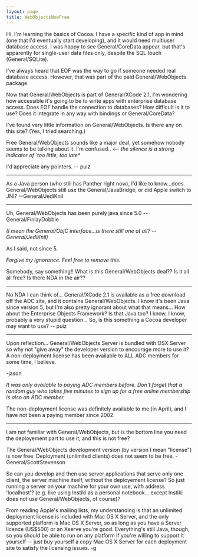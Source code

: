 ```yaml
---
layout: page
title: WebObjectsNowFree
---
```




Hi. I'm learning the basics of Cocoa. I have a specific kind of app in mind (one that I'd eventually start developing), and it would need multiuser database access. I was happy to see General/CoreData appear, but that's apparently for single-user data files only, despite the SQL touch (General/SQLite). 

I've always heard that EOF was the way to go if someone needed real database access. However, that was part of the paid General/WebObjects package.

Now that General/WebObjects is part of General/XCode 2.1, I'm wondering how accessible it's going to be to write apps with enterprise database access. Does EOF handle the connection to databases? How difficult is it to use? Does it integrate in any way with bindings or General/CoreData?

I've found very little information on General/WebObjects. Is there any on this site? (Yes, I tried searching.)

Free General/WebObjects sounds like a major deal, yet somehow nobody seems to be talking about it. I'm confused.. *<-- the silence is a strong indicator of 'too little, too late**

I'd appreciate any pointers. -- puiz

----
As a Java person (who still has Panther right now), I'd like to know...does General/WebObjects still use the General/JavaBridge, or did Apple switch to JNI? --General/JediKnil

----
Uh, General/WebObjects has been purely java since 5.0 -- General/FinlayDobbie

*(I mean the General/ObjC interface...is there still one at all? --General/JediKnil)*


As I said, not since 5.

*Forgive my ignorance. Feel free to remove this.*


Somebody, say something!! What is this General/WebObjects deal?? Is it all all free? Is there NDA in the air??

----

No NDA I can think of... General/XCode 2.1 is available as a free download off the ADC site, and it contains General/WebObjects. I know it's been Java since version 5, but I'm also pretty ignorant about what that means... How about the Enterprise Objects Framework? Is that Java too? I know, I know, probably a very stupid question... So, is this something a Cocoa developer may want to use? -- puiz

----
Upon reflection... General/WebObjects Server is bundled with OSX Server so why not "give away" the developer version to encourage more to use it? A non-deployment license has been available to ALL ADC members for some time, I believe.

-jason

*It was only available to paying ADC members before. Don't forget that a random guy who takes five minutes to sign up for a free online membership is also an ADC member.*

The non-deployment license was definitely available to me (in April), and I have not been a paying member since 2002.

----

I am not familiar with General/WebObjects, but is the bottom line you need the deployement part to use it, and this is not free?

The General/WebObjects development version (by version I mean "license") is now free. Deployment (unlimited clients) does not seem to be free. -General/ScottStevenson

So can you develop and then use server applications that serve only one client, the server machine itself, without the deployement license? So just running a server on your machine for your own use, with address 'localhost'? (e.g. like using Instiki as a personal notebook... except Instiki does not use General/WebObjects, of course)?

From reading Apple's mailing lists, my understanding is that an unlimited deployment license is included with Mac OS X Server, and the only supported platform is Mac OS X Server, so as long as you have a Server licence (US$500) or an Xserve you're good. Everything's still Java, though, so you should be able to run on any platform if you're willing to support it yourself -- just buy yourself a copy Mac OS X Server for each deployment site to satisfy the licensing issues.   -g
